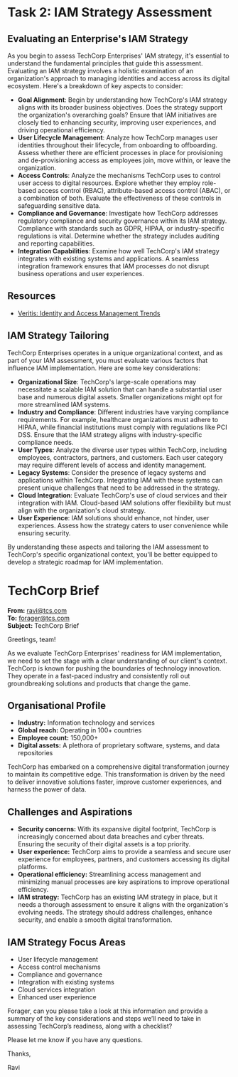 # Task 2: IAM Strategy Assessment

## Evaluating an Enterprise's IAM Strategy

As you begin to assess TechCorp Enterprises' IAM strategy, it's essential to understand the fundamental principles that guide this assessment. Evaluating an IAM strategy involves a holistic examination of an organization's approach to managing identities and access across its digital ecosystem. Here's a breakdown of key aspects to consider:

- **Goal Alignment**: Begin by understanding how TechCorp's IAM strategy aligns with its broader business objectives. Does the strategy support the organization's overarching goals? Ensure that IAM initiatives are closely tied to enhancing security, improving user experiences, and driving operational efficiency.
- **User Lifecycle Management**: Analyze how TechCorp manages user identities throughout their lifecycle, from onboarding to offboarding. Assess whether there are efficient processes in place for provisioning and de-provisioning access as employees join, move within, or leave the organization.
- **Access Controls**: Analyze the mechanisms TechCorp uses to control user access to digital resources. Explore whether they employ role-based access control (RBAC), attribute-based access control (ABAC), or a combination of both. Evaluate the effectiveness of these controls in safeguarding sensitive data.
- **Compliance and Governance**: Investigate how TechCorp addresses regulatory compliance and security governance within its IAM strategy. Compliance with standards such as GDPR, HIPAA, or industry-specific regulations is vital. Determine whether the strategy includes auditing and reporting capabilities.
- **Integration Capabilities**: Examine how well TechCorp's IAM strategy integrates with existing systems and applications. A seamless integration framework ensures that IAM processes do not disrupt business operations and user experiences.

## Resources

- [Veritis: Identity and Access Management Trends](https://www.veritis.com/blog/identity-and-access-management-trends/)

## IAM Strategy Tailoring

TechCorp Enterprises operates in a unique organizational context, and as part of your IAM assessment, you must evaluate various factors that influence IAM implementation. Here are some key considerations:

- **Organizational Size**: TechCorp's large-scale operations may necessitate a scalable IAM solution that can handle a substantial user base and numerous digital assets. Smaller organizations might opt for more streamlined IAM systems.
- **Industry and Compliance**: Different industries have varying compliance requirements. For example, healthcare organizations must adhere to HIPAA, while financial institutions must comply with regulations like PCI DSS. Ensure that the IAM strategy aligns with industry-specific compliance needs.
- **User Types**: Analyze the diverse user types within TechCorp, including employees, contractors, partners, and customers. Each user category may require different levels of access and identity management.
- **Legacy Systems**: Consider the presence of legacy systems and applications within TechCorp. Integrating IAM with these systems can present unique challenges that need to be addressed in the strategy.
- **Cloud Integration**: Evaluate TechCorp's use of cloud services and their integration with IAM. Cloud-based IAM solutions offer flexibility but must align with the organization's cloud strategy.
- **User Experience**: IAM solutions should enhance, not hinder, user experiences. Assess how the strategy caters to user convenience while ensuring security.

By understanding these aspects and tailoring the IAM assessment to TechCorp's specific organizational context, you'll be better equipped to develop a strategic roadmap for IAM implementation.

# TechCorp Brief

**From:** ravi@tcs.com  
**To:** forager@tcs.com  
**Subject:** TechCorp Brief

Greetings, team!

As we evaluate TechCorp Enterprises' readiness for IAM implementation, we need to set the stage with a clear understanding of our client's context. TechCorp is known for pushing the boundaries of technology innovation. They operate in a fast-paced industry and consistently roll out groundbreaking solutions and products that change the game.

## Organisational Profile
- **Industry:** Information technology and services
- **Global reach:** Operating in 100+ countries
- **Employee count:** 150,000+
- **Digital assets:** A plethora of proprietary software, systems, and data repositories

TechCorp has embarked on a comprehensive digital transformation journey to maintain its competitive edge. This transformation is driven by the need to deliver innovative solutions faster, improve customer experiences, and harness the power of data.

## Challenges and Aspirations
- **Security concerns:** With its expansive digital footprint, TechCorp is increasingly concerned about data breaches and cyber threats. Ensuring the security of their digital assets is a top priority.
- **User experience:** TechCorp aims to provide a seamless and secure user experience for employees, partners, and customers accessing its digital platforms.
- **Operational efficiency:** Streamlining access management and minimizing manual processes are key aspirations to improve operational efficiency.
- **IAM strategy:** TechCorp has an existing IAM strategy in place, but it needs a thorough assessment to ensure it aligns with the organization's evolving needs. The strategy should address challenges, enhance security, and enable a smooth digital transformation.

## IAM Strategy Focus Areas
- User lifecycle management
- Access control mechanisms
- Compliance and governance
- Integration with existing systems
- Cloud services integration
- Enhanced user experience

Forager, can you please take a look at this information and provide a summary of the key considerations and steps we’ll need to take in assessing TechCorp’s readiness, along with a checklist?

Please let me know if you have any questions.

Thanks, 

Ravi

